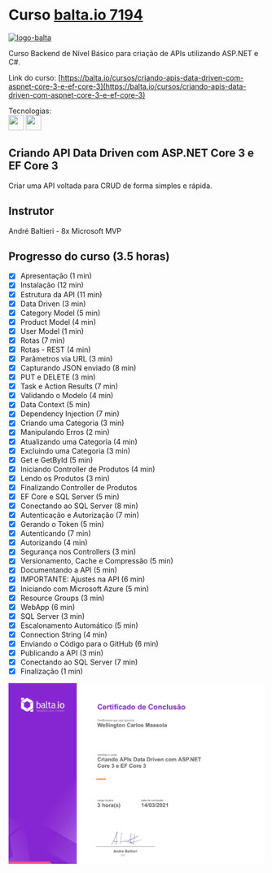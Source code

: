 # Curso [balta.io 7194](https://balta.io/cursos/criando-apis-data-driven-com-aspnet-core-3-e-ef-core-3)

[![logo-balta](https://baltaio.blob.core.windows.net/static/images/dark/balta-logo.svg)](https://balta.io/)

Curso Backend de Nível Básico para criação de APIs utilizando <span>ASP</span>.NET e C#. 

Link do curso: [https://balta.io/cursos/criando-apis-data-driven-com-aspnet-core-3-e-ef-core-3](https://balta.io/cursos/criando-apis-data-driven-com-aspnet-core-3-e-ef-core-3)

Tecnologias:  
<img style="background-color:#ffffff" src=https://simpleicons.org/icons/dotnet.svg height=30 width=30/> <img src=https://simpleicons.org/icons/csharp.svg height=30 width=30/>

## Criando API Data Driven com ASP.NET Core 3 e EF Core 3

Criar uma API voltada para CRUD de forma simples e rápida.

## Instrutor

André Baltieri - 8x Microsoft MVP

## Progresso do curso (3.5 horas)

- [x] Apresentação (1 min)
- [x] Instalação (12 min)
- [x] Estrutura da API (11 min)
- [x] Data Driven (3 min)
- [x] Category Model (5 min)
- [x] Product Model (4 min)
- [x] User Model (1 min)
- [x] Rotas (7 min)
- [x] Rotas - REST (4 min)
- [x] Parâmetros via URL (3 min)
- [x] Capturando JSON enviado (8 min)
- [x] PUT e DELETE (3 min)
- [x] Task e Action Results (7 min)
- [x] Validando o Modelo (4 min)
- [x] Data Context (5 min)
- [x] Dependency Injection (7 min)
- [x] Criando uma Categoria (3 min)
- [x] Manipulando Erros (2 min)
- [x] Atualizando uma Categoria (4 min)
- [x] Excluindo uma Categoria (3 min)
- [x] Get e GetById (5 min)
- [x] Iniciando Controller de Produtos (4 min)
- [x] Lendo os Produtos (3 min)
- [x] Finalizando Controller de Produtos
- [x] EF Core e SQL Server (5 min)
- [x] Conectando ao SQL Server (8 min)
- [x] Autenticação e Autorização (7 min)
- [x] Gerando o Token (5 min)
- [x] Autenticando (7 min)
- [x] Autorizando (4 min)
- [x] Segurança nos Controllers (3 min)
- [x] Versionamento, Cache e Compressão (5 min)
- [x] Documentando a API (5 min)
- [x] IMPORTANTE: Ajustes na API (6 min)
- [x] Iniciando com Microsoft Azure (5 min)
- [x] Resource Groups (3 min)
- [x] WebApp (6 min)
- [x] SQL Server (3 min)
- [x] Escalonamento Automático (5 min)
- [x] Connection String (4 min)
- [x] Enviando o Código para o GitHub (6 min)
- [x] Publicando a API (3 min)
- [x] Conectando ao SQL Server (7 min)
- [x] Finalização (1 min)

[![certificado](images/criando_api_data_driven_com_aspnet_core_3_e_ef_core_3.jpg)](https://balta.io/certificados/09cfbe97-add0-40c9-933b-9fc03233d225)
